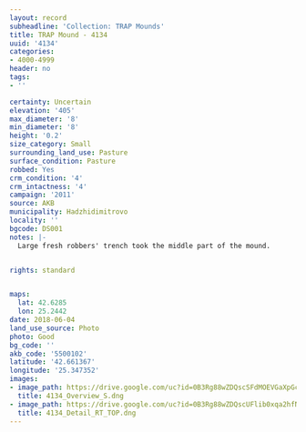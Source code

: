 ```yaml
---
layout: record
subheadline: 'Collection: TRAP Mounds'
title: TRAP Mound - 4134
uuid: '4134'
categories:
- 4000-4999
header: no
tags:
- ''

certainty: Uncertain
elevation: '405'
max_diameter: '8'
min_diameter: '8'
height: '0.2'
size_category: Small
surrounding_land_use: Pasture
surface_condition: Pasture
robbed: Yes
crm_condition: '4'
crm_intactness: '4'
campaign: '2011'
source: AKB
municipality: Hadzhidimitrovo
locality: ''
bgcode: DS001
notes: |-
  Large fresh robbers' trench took the middle part of the mound.


rights: standard


maps:
  lat: 42.6285
  lon: 25.2442
date: 2018-06-04
land_use_source: Photo
photo: Good
bg_code: ''
akb_code: '5500102'
latitude: '42.661367'
longitude: '25.347352'
images:
- image_path: https://drive.google.com/uc?id=0B3Rg88wZDQscSFdMOEVGaXpGczg
  title: 4134_Overview_S.dng
- image_path: https://drive.google.com/uc?id=0B3Rg88wZDQscUFlib0xqa2hfN1E
  title: 4134_Detail_RT_TOP.dng
---
```

